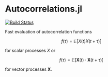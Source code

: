 # Autocorrelations.jl

[![Build Status](https://github.com/mastrof/Autocorrelations.jl/actions/workflows/CI.yml/badge.svg?branch=main)](https://github.com/mastrof/Autocorrelations.jl/actions/workflows/CI.yml?query=branch%3Amain)

Fast evaluation of autocorrelation functions
```math
f(\tau) = \mathbb{E}\left[X(t)X(t+\tau)\right]
```
for scalar processes $X$ or
```math
f(\tau) = \mathbb{E}\left[\mathbf{X}(t)\cdot\mathbf{X}(t+\tau)\right]
```
for vector processes $\mathbf{X}$.
